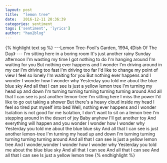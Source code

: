 ```yaml
---
layout: post
title:  "lemon tree"
date:   2016-12-11 20:36:39
categories: sentiment
tags: ['sentiment', 'lyrics']
author: "hao2blog"
---
```

{% highlight text sg %}
---Lemon Tree-Fool's Garden, 1994, 《Dish Of The Day》 ---
I'm sitting here in a boring room
It's just another rainy Sunday afternoon
I'm wasting my time I got nothing to do
I'm hanging around I'm waiting for you
But nothing ever happens and I wonder
I'm driving around in my car
I'm driving too fast I'm driving too far
I'd like to change my point of view
I feel so lonely I'm waiting for you
But nothing ever happens and I wonder
I wonder how I wonder why
Yesterday you told me about the blue blue sky
And all that I can see is just a yellow lemon tree
I'm turning my head up and down
I'm turning turning turning turning turning around
And all that I can see is just another lemon-tree
I'm sitting here I miss the power
I'd like to go out taking a shower
But there's a heavy cloud inside my head
I feel so tired put myself into bed
Well, nothing ever happens and I wonder
Isolation is not good for me
Isolation, I don't want to sit on a lemon tree
I'm stepping around in the desert of joy
Baby anyhow I'll get another toy
And everything will happen and you wonder
I wonder how I wonder why
Yesterday you told me about the blue blue sky
And all that I can see is just another lemon-tree
I'm turning my head up and down
I'm turning turning turning turning turning around
And all that I can see is just a yellow lemon tree
And I wonder,wonder
I wonder how I wonder why
Yesterday you told me about the blue blue sky
And all that I can see
And all that I can see
And all that I can see
Is just a yellow lemon tree
{% endhighlight %}